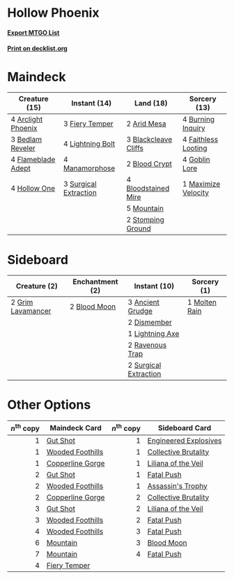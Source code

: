 # Hollow Phoenix

#### [Export MTGO List](../collection/Hollow%20Phoenix/Hollow%20Phoenix.txt)
#### [Print on decklist.org](http://decklist.org/?deckmain=4%09Arclight%20Phoenix%0A2%09Arid%20Mesa%0A3%09Bedlam%20Reveler%0A3%09Blackcleave%20Cliffs%0A2%09Blood%20Crypt%0A4%09Bloodstained%20Mire%0A4%09Burning%20Inquiry%0A4%09Faithless%20Looting%0A3%09Fiery%20Temper%0A4%09Flameblade%20Adept%0A4%09Goblin%20Lore%0A4%09Hollow%20One%0A4%09Lightning%20Bolt%0A4%09Manamorphose%0A1%09Maximize%20Velocity%0A5%09Mountain%0A2%09Stomping%20Ground%0A3%09Surgical%20Extraction&deckside=3%09Ancient%20Grudge%0A2%09Blood%20Moon%0A2%09Dismember%0A2%09Grim%20Lavamancer%0A1%09Lightning%20Axe%0A1%09Molten%20Rain%0A2%09Ravenous%20Trap%0A2%09Surgical%20Extraction)
# Maindeck

|                                        Creature (15)                                        |                                          Instant (14)                                          |                                           Land (18)                                           |                                         Sorcery (13)                                         |
|---------------------------------------------------------------------------------------------|------------------------------------------------------------------------------------------------|-----------------------------------------------------------------------------------------------|----------------------------------------------------------------------------------------------|
|4 [Arclight Phoenix](http://gatherer.wizards.com/Pages/Card/Details.aspx?multiverseid=452841)|3 [Fiery Temper](http://gatherer.wizards.com/Pages/Card/Details.aspx?multiverseid=409908)       |2 [Arid Mesa](http://gatherer.wizards.com/Pages/Card/Details.aspx?multiverseid=405092)         |4 [Burning Inquiry](http://gatherer.wizards.com/Pages/Card/Details.aspx?multiverseid=191096)  |
|3 [Bedlam Reveler](http://gatherer.wizards.com/Pages/Card/Details.aspx?multiverseid=414415)  |4 [Lightning Bolt](http://gatherer.wizards.com/Pages/Card/Details.aspx?multiverseid=806)        |3 [Blackcleave Cliffs](http://gatherer.wizards.com/Pages/Card/Details.aspx?multiverseid=209401)|4 [Faithless Looting](http://gatherer.wizards.com/Pages/Card/Details.aspx?multiverseid=389512)|
|4 [Flameblade Adept](http://gatherer.wizards.com/Pages/Card/Details.aspx?multiverseid=426833)|4 [Manamorphose](http://gatherer.wizards.com/Pages/Card/Details.aspx?multiverseid=370568)       |2 [Blood Crypt](http://gatherer.wizards.com/Pages/Card/Details.aspx?multiverseid=97102)        |4 [Goblin Lore](http://gatherer.wizards.com/Pages/Card/Details.aspx?multiverseid=135221)      |
|4 [Hollow One](http://gatherer.wizards.com/Pages/Card/Details.aspx?multiverseid=430852)      |3 [Surgical Extraction](http://gatherer.wizards.com/Pages/Card/Details.aspx?multiverseid=397706)|4 [Bloodstained Mire](http://gatherer.wizards.com/Pages/Card/Details.aspx?multiverseid=405094) |1 [Maximize Velocity](http://gatherer.wizards.com/Pages/Card/Details.aspx?multiverseid=452861)|
|                                                                                             |                                                                                                |5 [Mountain](http://gatherer.wizards.com/Pages/Card/Details.aspx?multiverseid=439859)          |                                                                                              |
|                                                                                             |                                                                                                |2 [Stomping Ground](http://gatherer.wizards.com/Pages/Card/Details.aspx?multiverseid=405110)   |                                                                                              |


# Sideboard

|                                        Creature (2)                                        |                                   Enchantment (2)                                    |                                          Instant (10)                                          |                                      Sorcery (1)                                       |
|--------------------------------------------------------------------------------------------|--------------------------------------------------------------------------------------|------------------------------------------------------------------------------------------------|----------------------------------------------------------------------------------------|
|2 [Grim Lavamancer](http://gatherer.wizards.com/Pages/Card/Details.aspx?multiverseid=430589)|2 [Blood Moon](http://gatherer.wizards.com/Pages/Card/Details.aspx?multiverseid=45386)|3 [Ancient Grudge](http://gatherer.wizards.com/Pages/Card/Details.aspx?multiverseid=235600)     |1 [Molten Rain](http://gatherer.wizards.com/Pages/Card/Details.aspx?multiverseid=425928)|
|                                                                                            |                                                                                      |2 [Dismember](http://gatherer.wizards.com/Pages/Card/Details.aspx?multiverseid=382182)          |                                                                                        |
|                                                                                            |                                                                                      |1 [Lightning Axe](http://gatherer.wizards.com/Pages/Card/Details.aspx?multiverseid=409925)      |                                                                                        |
|                                                                                            |                                                                                      |2 [Ravenous Trap](http://gatherer.wizards.com/Pages/Card/Details.aspx?multiverseid=197537)      |                                                                                        |
|                                                                                            |                                                                                      |2 [Surgical Extraction](http://gatherer.wizards.com/Pages/Card/Details.aspx?multiverseid=397706)|                                                                                        |


# Other Options

|*n*<sup>th</sup> copy|                                       Maindeck Card                                       |*n*<sup>th</sup> copy|                                        Sideboard Card                                         |
|--------------------:|-------------------------------------------------------------------------------------------|--------------------:|-----------------------------------------------------------------------------------------------|
|                    1|[Gut Shot](http://gatherer.wizards.com/Pages/Card/Details.aspx?multiverseid=397673)        |                    1|[Engineered Explosives](http://gatherer.wizards.com/Pages/Card/Details.aspx?multiverseid=50139)|
|                    1|[Wooded Foothills](http://gatherer.wizards.com/Pages/Card/Details.aspx?multiverseid=405116)|                    1|[Collective Brutality](http://gatherer.wizards.com/Pages/Card/Details.aspx?multiverseid=414380)|
|                    1|[Copperline Gorge](http://gatherer.wizards.com/Pages/Card/Details.aspx?multiverseid=209408)|                    1|[Liliana of the Veil](http://gatherer.wizards.com/Pages/Card/Details.aspx?multiverseid=235597) |
|                    2|[Gut Shot](http://gatherer.wizards.com/Pages/Card/Details.aspx?multiverseid=397673)        |                    1|[Fatal Push](http://gatherer.wizards.com/Pages/Card/Details.aspx?multiverseid=423724)          |
|                    2|[Wooded Foothills](http://gatherer.wizards.com/Pages/Card/Details.aspx?multiverseid=405116)|                    1|[Assassin's Trophy](http://gatherer.wizards.com/Pages/Card/Details.aspx?multiverseid=452902)   |
|                    2|[Copperline Gorge](http://gatherer.wizards.com/Pages/Card/Details.aspx?multiverseid=209408)|                    2|[Collective Brutality](http://gatherer.wizards.com/Pages/Card/Details.aspx?multiverseid=414380)|
|                    3|[Gut Shot](http://gatherer.wizards.com/Pages/Card/Details.aspx?multiverseid=397673)        |                    2|[Liliana of the Veil](http://gatherer.wizards.com/Pages/Card/Details.aspx?multiverseid=235597) |
|                    3|[Wooded Foothills](http://gatherer.wizards.com/Pages/Card/Details.aspx?multiverseid=405116)|                    2|[Fatal Push](http://gatherer.wizards.com/Pages/Card/Details.aspx?multiverseid=423724)          |
|                    4|[Wooded Foothills](http://gatherer.wizards.com/Pages/Card/Details.aspx?multiverseid=405116)|                    3|[Fatal Push](http://gatherer.wizards.com/Pages/Card/Details.aspx?multiverseid=423724)          |
|                    6|[Mountain](http://gatherer.wizards.com/Pages/Card/Details.aspx?multiverseid=439859)        |                    3|[Blood Moon](http://gatherer.wizards.com/Pages/Card/Details.aspx?multiverseid=45386)           |
|                    7|[Mountain](http://gatherer.wizards.com/Pages/Card/Details.aspx?multiverseid=439859)        |                    4|[Fatal Push](http://gatherer.wizards.com/Pages/Card/Details.aspx?multiverseid=423724)          |
|                    4|[Fiery Temper](http://gatherer.wizards.com/Pages/Card/Details.aspx?multiverseid=409908)    |                     |                                                                                               |

